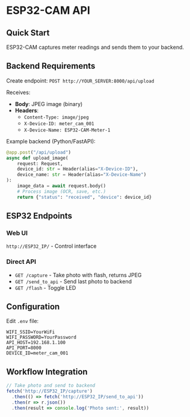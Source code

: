 # ESP32-CAM API

## Quick Start
ESP32-CAM captures meter readings and sends them to your backend.

## Backend Requirements
Create endpoint: `POST http://YOUR_SERVER:8000/api/upload`

Receives:
- **Body**: JPEG image (binary)
- **Headers**:
  - `Content-Type: image/jpeg`
  - `X-Device-ID: meter_cam_001`
  - `X-Device-Name: ESP32-CAM-Meter-1`

Example backend (Python/FastAPI):
```python
@app.post("/api/upload")
async def upload_image(
    request: Request,
    device_id: str = Header(alias="X-Device-ID"),
    device_name: str = Header(alias="X-Device-Name")
):
    image_data = await request.body()
    # Process image (OCR, save, etc.)
    return {"status": "received", "device": device_id}
```

## ESP32 Endpoints

### Web UI
`http://ESP32_IP/` - Control interface

### Direct API
- `GET /capture` - Take photo with flash, returns JPEG
- `GET /send_to_api` - Send last photo to backend
- `GET /flash` - Toggle LED

## Configuration
Edit `.env` file:
```
WIFI_SSID=YourWiFi
WIFI_PASSWORD=YourPassword
API_HOST=192.168.1.100
API_PORT=8000
DEVICE_ID=meter_cam_001
```

## Workflow Integration
```javascript
// Take photo and send to backend
fetch('http://ESP32_IP/capture')
  .then(() => fetch('http://ESP32_IP/send_to_api'))
  .then(r => r.json())
  .then(result => console.log('Photo sent:', result))
```